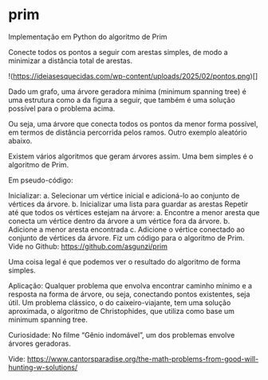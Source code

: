 # prim
Implementação em Python do algoritmo de Prim


Conecte todos os pontos a seguir com arestas simples, de modo a minimizar a distância total de arestas.

!(https://ideiasesquecidas.com/wp-content/uploads/2025/02/pontos.png)[]

Dado um grafo, uma árvore geradora mínima (minimum spanning tree) é uma estrutura como a da figura a seguir, que também é uma solução possível para o problema acima.


Ou seja, uma árvore que conecta todos os pontos da menor forma possível, em termos de distância percorrida pelos ramos. Outro exemplo aleatório abaixo.


Existem vários algoritmos que geram árvores assim. Uma bem simples é o algoritmo de Prim.


Em pseudo-código:

Inicializar:
a. Selecionar um vértice inicial e adicioná-lo ao conjunto de vértices da árvore.
b. Inicializar uma lista para guardar as arestas
Repetir até que todos os vértices estejam na árvore:
a. Encontre a menor aresta que conecta um vértice dentro da árvore a um vértice fora da árvore.
b. Adicione a menor aresta encontrada
c. Adicione o vértice conectado ao conjunto de vértices da árvore.
Fiz um código para o algoritmo de Prim. Vide no Github: https://github.com/asgunzi/prim

Uma coisa legal é que podemos ver o resultado do algoritmo de forma simples.


Aplicação: Qualquer problema que envolva encontrar caminho mínimo e a resposta na forma de árvore, ou seja, conectando pontos existentes, seja útil. Um problema clássico, o do caixeiro-viajante, tem uma solução aproximada, o algoritmo de Christophides, que utiliza como base um minimum spanning tree.

Curiosidade: No filme “Gênio indomável”, um dos problemas envolve árvores geradoras.


Vide:
https://www.cantorsparadise.org/the-math-problems-from-good-will-hunting-w-solutions/
